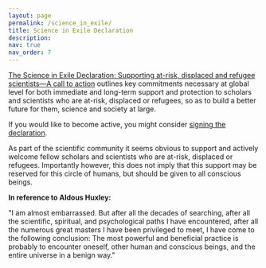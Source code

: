 ```yaml
---
layout: page
permalink: /science_in_exile/
title: Science in Exile Declaration
description: 
nav: true
nav_order: 7
---
```

[The Science in Exile Declaration: Supporting at-risk, displaced and refugee scientists—A call to action](https://www.interacademies.org/publication/science-exile-declaration-supporting-risk-displaced-and-refugee-scientists-call-action) outlines key commitments necessary at global level for both immediate and long-term support and protection to scholars and scientists who are at-risk, displaced or refugees, so as to build a better future for them, science and society at large.

If you would like to become active, you might consider [signing the declaration](https://forms.office.com/pages/responsepage.aspx?id=Uq5PHbM5-kuwswIpVrERlLxCIrq-PktOpQTRI0lHzktUNlJPNEtNVzgzWThYWEFRS0NGQkFPMlFMRi4u).

As part of the scientific community it seems obvious to support and actively welcome fellow scholars and scientists who are at-risk, displaced or refugees. 
Importantly however, this does not imply that this support may be reserved for this circle of humans, but should be given to all conscious beings. 

**In reference to Aldous Huxley:**

"I am almost embarrassed. But after all the decades of searching, after all the scientific, spiritual, and psychological paths I have encountered, after all the numerous great masters I have been privileged to meet, I have come to the following conclusion: The most powerful and beneficial practice is probably to encounter oneself, other human and conscious beings, and the entire universe in a benign way."



